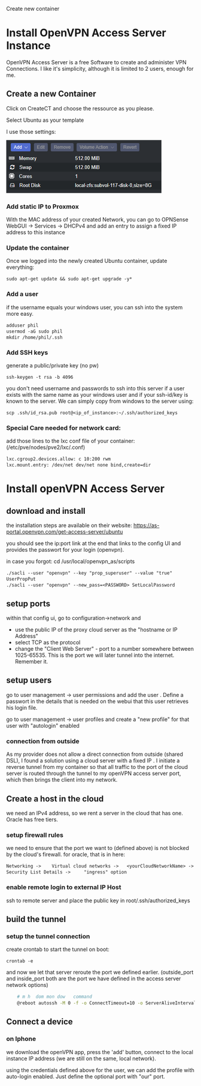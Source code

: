 Create new container


# Install OpenVPN Access Server Instance

OpenVPN Access Server is a free Software to create and administer VPN Connections. I like it's simplicity, although it is limited to 2 users, enough for me. 

## Create a new Container

Click on CreateCT and choose the ressource as you please.

Select Ubuntu as your template

I use those settings:

![](2023-05-19-22-41-09.png)

### Add static IP to Proxmox

With the MAC address of your created Network, you can go to OPNSense WebGUI -> Services -> DHCPv4 and add an entry to assign a fixed IP address to this instance

### Update the container

Once we logged into the newly created Ubuntu container, update everything:
    
    sudo apt-get update && sudo apt-get upgrade -y* 

### Add a user

if the username equals your windows user, you can ssh into the system more easy.

    adduser phil
    usermod -aG sudo phil 
    mkdir /home/phil/.ssh

### Add SSH keys

generate a public/private key (no pw)

    ssh-keygen -t rsa -b 4096

you don't need username and passwords to ssh into this server if a user exists with the same name as your windows user and if your ssh-id/key is known to the server. We can simply copy from windows to the server using:

    scp .ssh/id_rsa.pub root@<ip_of_instance>:~/.ssh/authorized_keys

### Special Care needed for network card:
add those lines to the lxc conf file of your container:
(/etc/pve/nodes/pve2/lxc/<number>.conf) 

    lxc.cgroup2.devices.allow: c 10:200 rwm
    lxc.mount.entry: /dev/net dev/net none bind,create=dir

# Install openVPN Access Server

## download and install
the installation steps are available on their website:
https://as-portal.openvpn.com/get-access-server/ubuntu

you should see the ip:port link at the end that links to the config UI and provides the passwort for your login (openvpn).

in case you forgot:
cd /usr/local/openvpn_as/scripts

    ./sacli --user "openvpn" --key "prop_superuser" --value "true" UserPropPut
    ./sacli --user "openvpn" --new_pass=<PASSWORD> SetLocalPassword

## setup ports
within that config ui, go to configuration->network and 

- use the public IP of the proxy cloud server as the "hostname or IP Address"
- select TCP as the protocol
- change the "Client Web Server" - port to a number somewhere between 1025-65535. This is the port we will later tunnel into the internet. Remember it. 


## setup users

go to user management -> user permissions and add the user . Define a passwort in the details that is needed on the webui that this user retrieves his login file.

go to user management -> user profiles and create a "new profile" for that user with "autologin" enabled 


### connection from outside 
As my provider does not allow a direct connection from outside (shared DSL), I found a solution using a cloud server with a fixed IP . I initiate a reverse tunnel from my container so that all traffic to the port of the cloud server is routed through the tunnel to my openVPN access server port, which then brings the client into my network. 

## Create a host in the cloud

we need an IPv4 address, so we rent a server in the cloud that has one. Oracle has free tiers. 

### setup firewall rules
we need to ensure that the port we want to (defined above) is not blocked by the cloud's firewall. 
for oracle, that is in here: 

    Networking ->    Virtual cloud networks ->   <yourCloudNetworkName> ->
    Security List Details ->     "ingress" option


### enable remote login to external IP Host
ssh to remote server and place the public key in root/.ssh/authorized_keys

## build the tunnel

### setup the tunnel connection

create crontab to start the tunnel on boot:

    crontab -e

and now we let that server reroute the port we defined earlier. (outside_port and inside_port both are the port we have defined in the access server network options)

```bash
    # m h  dom mon dow   command
    @reboot autossh -M 0 -f -o ConnectTimeout=10 -o ServerAliveInterval=60 -o ServerAliveCountMax=2 -N -R <outside_port>:localhost:<inside_port> <user>@<serverIP>
```
## Connect a device
### on Iphone
we download the openVPN app, press the 'add' button, connect to the local instance IP address (we are still on the same, local network). 

using the credentials defined above for the user, we can add the profile with auto-login enabled. Just define the optional port with "our" port. 
